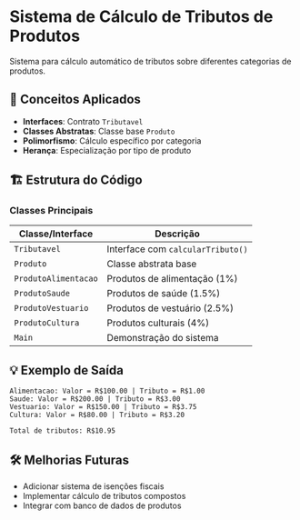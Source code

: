 # Sistema de Cálculo de Tributos de Produtos

Sistema para cálculo automático de tributos sobre diferentes categorias de produtos.

## 📌 Conceitos Aplicados

- **Interfaces**: Contrato `Tributavel`
- **Classes Abstratas**: Classe base `Produto`
- **Polimorfismo**: Cálculo específico por categoria
- **Herança**: Especialização por tipo de produto

## 🏗️ Estrutura do Código

### Classes Principais

| Classe/Interface       | Descrição                                  |
|------------------------|--------------------------------------------|
| `Tributavel`           | Interface com `calcularTributo()`          |
| `Produto`              | Classe abstrata base                      |
| `ProdutoAlimentacao`   | Produtos de alimentação (1%)               |
| `ProdutoSaude`         | Produtos de saúde (1.5%)                   |
| `ProdutoVestuario`     | Produtos de vestuário (2.5%)               |
| `ProdutoCultura`       | Produtos culturais (4%)                    |
| `Main`                | Demonstração do sistema                    |

## 💡 Exemplo de Saída

```
Alimentacao: Valor = R$100.00 | Tributo = R$1.00
Saude: Valor = R$200.00 | Tributo = R$3.00
Vestuario: Valor = R$150.00 | Tributo = R$3.75
Cultura: Valor = R$80.00 | Tributo = R$3.20

Total de tributos: R$10.95
```


## 🛠️ Melhorias Futuras

- Adicionar sistema de isenções fiscais
- Implementar cálculo de tributos compostos
- Integrar com banco de dados de produtos